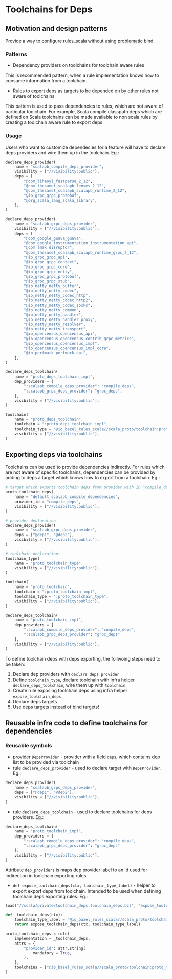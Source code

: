 # Toolchains for Deps

## Motivation and design patterns

Provide a way to configure rules_scala without using [problematic](https://github.com/bazelbuild/bazel/issues/1952) bind. 

### Patterns
- Dependency providers on toolchains for toolchain aware rules

This is recommended pattern, when a rule implementation knows how to consume information from a toolchain.

- Rules to export deps as targets to be depended on by other rules not aware of toolchains

This pattern is used to pass dependencies to rules, which are not aware of particular toolchain. For example, Scala 
compile classpath deps which are defined on Scala toolchains can be made available to non scala rules by creating a 
toolchain aware rule to export deps.

### Usage
Users who want to customize dependecies for a feature will have to declare deps providers and wire them up in the
 toolchain. Eg.:

```python
declare_deps_provider(
    name = "scalapb_compile_deps_provider",
    visibility = ["//visibility:public"],
    deps = [
        "@com_lihaoyi_fastparse_2_12",
        "@com_thesamet_scalapb_lenses_2_12",
        "@com_thesamet_scalapb_scalapb_runtime_2_12",
        "@io_grpc_grpc_protobuf",
        "@org_scala_lang_scala_library",
    ],
)

declare_deps_provider(
    name = "scalapb_grpc_deps_provider",
    visibility = ["//visibility:public"],
    deps = [
        "@com_google_guava_guava",
        "@com_google_instrumentation_instrumentation_api",
        "@com_lmax_disruptor",
        "@com_thesamet_scalapb_scalapb_runtime_grpc_2_12",
        "@io_grpc_grpc_api",
        "@io_grpc_grpc_context",
        "@io_grpc_grpc_core",
        "@io_grpc_grpc_netty",
        "@io_grpc_grpc_protobuf",
        "@io_grpc_grpc_stub",
        "@io_netty_netty_buffer",
        "@io_netty_netty_codec",
        "@io_netty_netty_codec_http",
        "@io_netty_netty_codec_http2",
        "@io_netty_netty_codec_socks",
        "@io_netty_netty_common",
        "@io_netty_netty_handler",
        "@io_netty_netty_handler_proxy",
        "@io_netty_netty_resolver",
        "@io_netty_netty_transport",
        "@io_opencensus_opencensus_api",
        "@io_opencensus_opencensus_contrib_grpc_metrics",
        "@io_opencensus_opencensus_impl",
        "@io_opencensus_opencensus_impl_core",
        "@io_perfmark_perfmark_api",
    ],
)

declare_deps_toolchain(
    name = "proto_deps_toolchain_impl",
    dep_providers = {
        ":scalapb_compile_deps_provider": "compile_deps",
        ":scalapb_grpc_deps_provider": "grpc_deps",
    },
    visibility = ["//visibility:public"],
)

toolchain(
    name = "proto_deps_toolchain",
    toolchain = ":proto_deps_toolchain_impl",
    toolchain_type = "@io_bazel_rules_scala//scala_proto/toolchain:proto_toolchain_type",
    visibility = ["//visibility:public"],
)
```
## Exporting deps via toolchains

Toolchains can be used to provide dependencies indirectly. For rules which are not aware of specific toolchains, 
dependencies can be provided by adding to deps a target which knows how to export from a toolchain. Eg.:
```python
# target which exports toolchain deps from provider with ID "compile_deps"
proto_toolchain_deps(
    name = "default_scalapb_compile_dependencies",
    provider_id = "compile_deps",
    visibility = ["//visibility:public"],
)

# provider declaration
declare_deps_provider(
    name = "scalapb_grpc_deps_provider",
    deps = ["@dep1", "@dep2"],
    visibility = ["//visibility:public"],
)

# toolchain declaration:
toolchain_type(
    name = "proto_toolchain_type",
    visibility = ["//visibility:public"],
)

toolchain(
    name = "proto_toolchain",
    toolchain = ":proto_toolchain_impl",
    toolchain_type = ":proto_toolchain_type",
    visibility = ["//visibility:public"],
)

declare_deps_toolchain(
    name = "proto_toolchain_impl",
    dep_providers = {
        ":scalapb_compile_deps_provider": "compile_deps",
        ":scalapb_grpc_deps_provider": "grpc_deps"
    },
    visibility = ["//visibility:public"],
)
```

To define toolchain deps with deps exporting, the follwoing steps need to be taken:
1. Declare dep providers with `declare_deps_provider`
2. Define `toolchain_type`, declare toolchain with infra helper `declare_deps_toolchain`, wire them up with `toolchain`
3. Create rule exposing toolchain deps using infra helper `expose_toolchain_deps`
4. Declare deps targets
5. Use deps targets instead of bind targets!

## Reusable infra code to define toolchains for dependencies

### Reusable symbols
- provider `DepsProvider` - provider with a field `deps`, which contains dep list to be provided via toolchain
- rule `declare_deps_provider` - used to declare target with `DepsProvider`. Eg.:
```python
declare_deps_provider(
    name = "scalapb_grpc_deps_provider",
    deps = ["@dep1", "@dep2"],
    visibility = ["//visibility:public"],
)
```
- rule `declare_deps_toolchain` - used to declare toolchains for deps providers. Eg.:
```python
declare_deps_toolchain(
    name = "proto_toolchain_impl",
    dep_providers = {
        ":scalapb_compile_deps_provider": "compile_deps",
        ":scalapb_grpc_deps_provider": "grpc_deps"
    },
    visibility = ["//visibility:public"],
)

```
Attribute `dep_providers` is maps dep provider label to an id used for indirection in toolchain exporting rules 

- `def expose_toolchain_deps(ctx, toolchain_type_label)` - helper to export export deps from toolchain. Intended to be 
used when defining toolchain deps exporting rules. Eg.:
```python
load("//scala/private/toolchain_deps:toolchain_deps.bzl", "expose_toolchain_deps")

def _toolchain_deps(ctx):
    toolchain_type_label = "@io_bazel_rules_scala//scala_proto/toolchain:proto_toolchain_type"
    return expose_toolchain_deps(ctx, toolchain_type_label)

proto_toolchain_deps = rule(
    implementation = _toolchain_deps,
    attrs = {
        "provider_id": attr.string(
            mandatory = True,
        ),
    },
    toolchains = ["@io_bazel_rules_scala//scala_proto/toolchain:proto_toolchain_type"],
)
```
